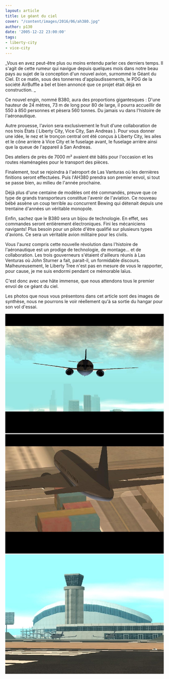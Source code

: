 ```yaml
---
layout: article
title: Le géant du ciel
cover: "/content/images/2016/06/ah380.jpg"
author: p130
date: '2005-12-22 23:00:00'
tags:
- liberty-city
- vice-city
---
```


\_Vous en avez peut-être plus ou moins entendu parler ces derniers temps. Il s'agit de cette rumeur qui navigue depuis quelques mois dans notre beau pays au sujet de la conception d'un nouvel avion, surnommé le Géant du Ciel. Et ce matin, sous des tonnerres d'applaudissements, le PDG de la société AirBuffle a bel et bien annoncé que ce projet était déjà en construction. \_

Ce nouvel engin, nommé B380, aura des proportions gigantesques : D'une hauteur de 24 mètres, 73 m de long pour 80 de large, il pourra accueillir de 550 à 850 personnes et pèsera 560 tonnes. Du jamais vu dans l'histoire de l'aéronautique.

Autre prouesse, l'avion sera exclusivement le fruit d'une collaboration de nos trois États ( Liberty City, Vice City, San Andreas ). Pour vous donner une idée, le nez et le tronçon central ont été conçus à Liberty City, les ailes et le cône arrière à Vice City et le fuselage avant, le fuselage arrière ainsi que la queue de l'appareil à San Andreas.

Des ateliers de près de 7000 m² avaient été bâtis pour l'occasion et les routes réaménagées pour le transport des pièces.

Finalement, tout se rejoindra à l'aéroport de Las Vanturas où les dernières finitions seront effectuées. Puis l'AH380 prendra son premier envol, si tout se passe bien, au milieu de l'année prochaine.

Déjà plus d'une centaine de modèles ont été commandés, preuve que ce type de grands transporteurs constitue l'avenir de l'aviation. Ce nouveau bébé assène un coup terrible au concurrent Bewing qui détenait depuis une trentaine d'années un véritable monopole.

Enfin, sachez que le B380 sera un bijou de technologie. En effet, ses commandes seront entièrement électroniques. Fini les mécaniciens navigants! Plus besoin pour un pilote d'être qualifié sur plusieurs types d'avions. Ce sera un véritable avion militaire pour les civils.

Vous l'aurez compris cette nouvelle révolution dans l'histoire de l'aéronautique est un prodige de technologie, de montage... et de collaboration. Les trois gouverneurs s'étaient d'ailleurs réunis à Las Venturas où John Sturner a fait, parait-il, un formidable discours. Malheureusement, le Liberty Tree n'est pas en mesure de vous le rapporter, pour cause, je me suis endormi pendant ce mémorable laïus.

C'est donc avec une hâte immense, que nous attendons tous le premier envol de ce géant du ciel.

Les photos que nous vous présentons dans cet article sont des images de synthèse, nous ne pourrons le voir réellement qu'à sa sortie du hangar pour son vol d'essai.

![](/content/images/2005/01/ah3802.jpg)
![](/content/images/2005/01/ah3803.jpg)
![](/content/images/2005/01/LVairport.jpg)